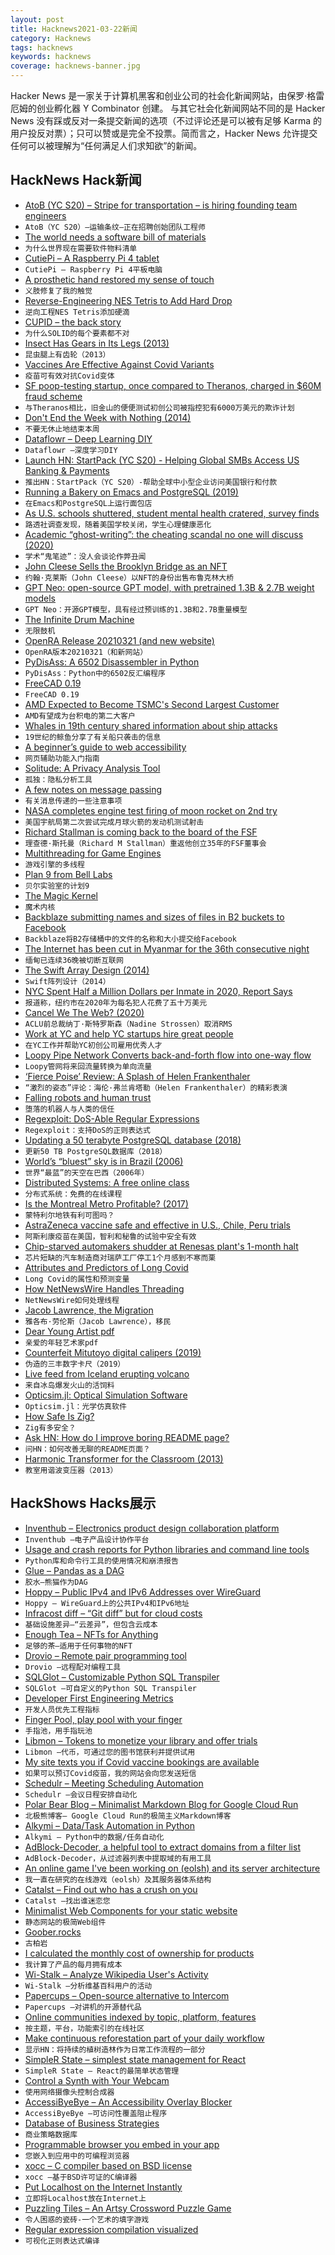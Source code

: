 ```yaml
---
layout: post
title: Hacknews2021-03-22新闻
category: Hacknews
tags: hacknews
keywords: hacknews
coverage: hacknews-banner.jpg
---
```


Hacker News 是一家关于计算机黑客和创业公司的社会化新闻网站，由保罗·格雷厄姆的创业孵化器 Y Combinator 创建。
与其它社会化新闻网站不同的是 Hacker News 没有踩或反对一条提交新闻的选项（不过评论还是可以被有足够 Karma 的用户投反对票）；只可以赞或是完全不投票。简而言之，Hacker News 允许提交任何可以被理解为“任何满足人们求知欲”的新闻。

## HackNews Hack新闻


- [AtoB (YC S20) – Stripe for transportation – is hiring founding team engineers](https://www.notion.so/atob/Founding-Team-Engineers-AtoB-1db448bd0b8c482db48857f04c7244cf)
- `AtoB（YC S20）–运输条纹–正在招聘创始团队工程师`
- [The world needs a software bill of materials](https://drrispens.medium.com/why-the-world-needs-a-software-bill-of-materials-now-5a565df65dff)
- `为什么世界现在需要软件物料清单`
- [CutiePi – A Raspberry Pi 4 tablet](https://cutiepi.io/)
- `CutiePi – Raspberry Pi 4平板电脑`
- [A prosthetic hand restored my sense of touch](https://www.bbc.co.uk/programmes/articles/10sYtpn79ZS91wy659gPZH3/a-prosthetic-hand-restored-my-sense-of-touch)
- `义肢修复了我的触觉`
- [Reverse-Engineering NES Tetris to Add Hard Drop](https://www.gridbugs.org/reverse-engineering-nes-tetris-to-add-hard-drop/)
- `逆向工程NES Tetris添加硬滴`
- [CUPID – the back story](https://dannorth.net/2021/03/16/cupid-the-back-story/)
- `为什么SOLID的每个要素都不对`
- [Insect Has Gears in Its Legs (2013)](https://www.nationalgeographic.com/science/article/this-insect-has-gears-in-its-legs)
- `昆虫腿上有齿轮（2013）`
- [Vaccines Are Effective Against Covid Variants](https://jamanetwork.com/journals/jama/fullarticle/2777898)
- `疫苗可有效对抗Covid变体`
- [SF poop-testing startup, once compared to Theranos, charged in $60M fraud scheme](https://www.sfgate.com/crime/article/ubiome-richman-apte-sec-filing-charges-fraud-16042042.php)
- `与Theranos相比，旧金山的便便测试初创公司被指控犯有6000万美元的欺诈计划`
- [Don't End the Week with Nothing (2014)](https://training.kalzumeus.com/newsletters/archive/do-not-end-the-week-with-nothing)
- `不要无休止地结束本周`
- [Dataflowr – Deep Learning DIY](https://dataflowr.github.io/website/)
- `Dataflowr –深度学习DIY`
- [Launch HN: StartPack (YC S20) - Helping Global SMBs Access US Banking & Payments](item?id=26531552)
- `推出HN：StartPack（YC S20）-帮助全球中小型企业访问美国银行和付款`
- [Running a Bakery on Emacs and PostgreSQL (2019)](https://bofh.org.uk/2019/02/25/baking-with-emacs/)
- `在Emacs和PostgreSQL上运行面包店`
- [As U.S. schools shuttered, student mental health cratered, survey finds](https://www.reuters.com/investigates/special-report/health-coronavirus-students/)
- `路透社调查发现，随着美国学校关闭，学生心理健康恶化`
- [Academic “ghost-writing”: the cheating scandal no one will discuss (2020)](https://logosnews.tech/-MJYdKMeuTakOZj7iq4d)
- `学术“鬼笔迹”：没人会谈论作弊丑闻`
- [John Cleese Sells the Brooklyn Bridge as an NFT](https://twitter.com/JohnCleese/status/1372944852325789704)
- `约翰·克莱斯（John Cleese）以NFT的身份出售布鲁克林大桥`
- [GPT Neo: open-source GPT model, with pretrained 1.3B & 2.7B weight models](https://github.com/EleutherAI/gpt-neo/)
- `GPT Neo：开源GPT模型，具有经过预训练的1.3B和2.7B重量模型`
- [The Infinite Drum Machine](https://experiments.withgoogle.com/ai/drum-machine/view)
- `无限鼓机`
- [OpenRA Release 20210321 (and new website)](https://www.openra.net/news/release-20210321/)
- `OpenRA版本20210321（和新网站）`
- [PyDisAss: A 6502 Disassembler in Python](https://www.awsm.de/blog/pydisass/)
- `PyDisAss：Python中的6502反汇编程序`
- [FreeCAD 0.19](https://wiki.freecadweb.org/Release_notes_0.19)
- `FreeCAD 0.19`
- [AMD Expected to Become TSMC's Second Largest Customer](https://www.tomshardware.com/news/amd-tsmc-second-largest-customer)
- `AMD有望成为台积电的第二大客户`
- [Whales in 19th century shared information about ship attacks](https://www.theguardian.com/environment/2021/mar/17/sperm-whales-in-19th-century-shared-ship-attack-information)
- `19世纪的鲸鱼分享了有关船只袭击的信息`
- [A beginner’s guide to web accessibility](https://bootcamp.uxdesign.cc/beginners-guide-to-web-accessibility-514644750b0f)
- `网页辅助功能入门指南`
- [Solitude: A Privacy Analysis Tool](https://github.com/nccgroup/solitude)
- `孤独：隐私分析工具`
- [A few notes on message passing](http://blog.erlang.org/message-passing/)
- `有关消息传递的一些注意事项`
- [NASA completes engine test firing of moon rocket on 2nd try](https://phys.org/news/2021-03-nasa-moon-rocket-2nd.html)
- `美国宇航局第二次尝试完成月球火箭的发动机测试射击`
- [Richard Stallman is coming back to the board of the FSF](http://techrights.org/2021/03/21/richard-stallman-is-coming-back-to-the-board-of-the-free-software-foundation-founded-by-himself-35-years-ago/)
- `理查德·斯托曼（Richard M Stallman）重返他创立35年的FSF董事会`
- [Multithreading for Game Engines](https://vkguide.dev/docs/extra-chapter/multithreading/)
- `游戏引擎的多线程`
- [Plan 9 from Bell Labs](https://github.com/0intro/plan9)
- `贝尔实验室的计划9`
- [The Magic Kernel](http://www.johncostella.com/magic/)
- `魔术内核`
- [Backblaze submitting names and sizes of files in B2 buckets to Facebook](https://twitter.com/Benjojo12/status/1373707799054712836)
- `Backblaze将B2存储桶中的文件的名称和大小提交给Facebook`
- [The Internet has been cut in Myanmar for the 36th consecutive night](https://twitter.com/netblocks/status/1373707854876663808)
- `缅甸已连续36晚被切断互联网`
- [The Swift Array Design (2014)](https://github.com/apple/swift/blob/main/docs/Arrays.rst)
- `Swift阵列设计（2014）`
- [NYC Spent Half a Million Dollars per Inmate in 2020, Report Says](https://www.bloomberg.com/news/articles/2021-03-10/nyc-spent-half-a-million-dollars-per-inmate-in-2020-report-says)
- `报道称，纽约市在2020年为每名犯人花费了五十万美元`
- [Cancel We The Web? (2020)](https://www.wetheweb.org/post/cancel-we-the-web)
- `ACLU前总裁纳丁·斯特罗斯森（Nadine Strossen）取消RMS`
- [Work at YC and help YC startups hire great people](https://www.ycombinator.com/companies/64/jobs/fK75gxxbq-product-engineer-work-at-a-startup)
- `在YC工作并帮助YC初创公司雇用优秀人才`
- [Loopy Pipe Network Converts back-and-forth flow into one-way flow](https://physics.aps.org/articles/v14/42)
- `Loopy管网将来回流量转换为单向流量`
- [‘Fierce Poise’ Review: A Splash of Helen Frankenthaler](https://www.wsj.com/articles/fierce-poise-review-a-splash-of-helen-frankenthaler-11616164764)
- `“激烈的姿态”评论：海伦·弗兰肯塔勒（Helen Frankenthaler）的精彩表演`
- [Falling robots and human trust](https://psyche.co/ideas/what-falling-robots-reveal-about-the-absurdity-of-human-trust)
- `堕落的机器人与人类的信任`
- [Regexploit: DoS-Able Regular Expressions](https://blog.doyensec.com/2021/03/11/regexploit.html)
- `Regexploit：支持DoS的正则表达式`
- [Updating a 50 terabyte PostgreSQL database (2018)](https://medium.com/adyen/updating-a-50-terabyte-postgresql-database-f64384b799e7)
- `更新50 TB PostgreSQL数据库（2018）`
- [World’s “bluest” sky is in Brazil (2006)](https://physicsworld.com/a/worlds-bluest-sky-revealed/)
- `世界“最蓝”的天空在巴西（2006年）`
- [Distributed Systems: A free online class](http://www.distributedsystemscourse.com/)
- `分布式系统：免费的在线课程`
- [Is the Montreal Metro Profitable? (2017)](http://www.cat-bus.com/2017/07/is-the-montreal-metro-profitable/)
- `蒙特利尔地铁有利可图吗？ `
- [AstraZeneca vaccine safe and effective in U.S., Chile, Peru trials](https://www.reuters.com/article/us-health-coronavirus-astrazeneca-usa/astrazeneca-vaccine-79-effective-in-u-s-trial-panel-finds-no-higher-risk-of-clots-idUSKBN2BE0NJ)
- `阿斯利康疫苗在美国，智利和秘鲁的试验中安全有效`
- [Chip-starved automakers shudder at Renesas plant's 1-month halt](https://asia.nikkei.com/Business/Tech/Semiconductors/Chip-starved-automakers-shudder-at-Renesas-plant-s-1-month-halt)
- `芯片短缺的汽车制造商对瑞萨工厂停工1个月感到不寒而栗`
- [Attributes and Predictors of Long Covid](https://www.nature.com/articles/s41591-021-01292-y)
- `Long Covid的属性和预测变量`
- [How NetNewsWire Handles Threading](https://inessential.com/2021/03/20/how_netnewswire_handles_threading)
- `NetNewsWire如何处理线程`
- [Jacob Lawrence, the Migration](https://lawrencemigration.phillipscollection.org/the-migration-series)
- `雅各布·劳伦斯（Jacob Lawrence），移民`
- [Dear Young Artist pdf](http://www.stephenshore.net/writing/lettertoayoungartist.pdf)
- `亲爱的年轻艺术家pdf`
- [Counterfeit Mitutoyo digital calipers (2019)](https://canadianhobbymetalworkers.com/threads/counterfeit-mitutoyo-digital-calipers.1182/)
- `伪造的三丰数字卡尺（2019）`
- [Live feed from Iceland erupting volcano](https://www.ruv.is/frett/2021/03/20/live-feed-from-iceland-volcano)
- `来自冰岛爆发火山的活饲料`
- [Opticsim.jl: Optical Simulation Software](https://github.com/microsoft/OpticSim.jl)
- `Opticsim.jl：光学仿真软件`
- [How Safe Is Zig?](https://scattered-thoughts.net/writing/how-safe-is-zig/)
- `Zig有多安全？`
- [Ask HN: How do I improve boring README page?](item?id=26537805)
- `问HN：如何改善无聊的README页面？`
- [Harmonic Transformer for the Classroom (2013)](http://swampcastle.blogspot.com/2013/11/harmonic-transformer-for-classroom.html)
- `教室用谐波变压器（2013）`


## HackShows Hacks展示

- [ Inventhub – Electronics product design collaboration platform](https://inventhub.io)
- `Inventhub –电子产品设计协作平台`
- [ Usage and crash reports for Python libraries and command line tools](item?id=26508929)
- `Python库和命令行工具的使用情况和崩溃报告`
- [ Glue – Pandas as a DAG](https://gluedata.io/)
- `胶水–熊猫作为DAG`
- [ Hoppy – Public IPv4 and IPv6 Addresses over WireGuard](https://hoppy.network/)
- `Hoppy – WireGuard上的公共IPv4和IPv6地址`
- [ Infracost diff – “Git diff” but for cloud costs](https://github.com/infracost/infracost#show-diff-of-monthly-costs-between-current-and-planned-state)
- `基础设施差异–“云差异”，但包含云成本`
- [ Enough Tea – NFTs for Anything](https://enoughtea.makeworld.space/)
- `足够的茶–适用于任何事物的NFT`
- [ Drovio – Remote pair programming tool](https://www.drovio.com)
- `Drovio –远程配对编程工具`
- [ SQLGlot – Customizable Python SQL Transpiler](https://github.com/tobymao/sqlglot)
- `SQLGlot –可自定义的Python SQL Transpiler`
- [ Developer First Engineering Metrics](item?id=26517010)
- `开发人员优先工程指标`
- [ Finger Pool, play pool with your finger](https://github.com/victorqribeiro/fingerPool)
- `手指池，用手指玩池`
- [ Libmon – Tokens to monetize your library and offer trials](https://libmon.com/)
- `Libmon –代币，可通过您的图书馆获利并提供试用`
- [ My site texts you if Covid vaccine bookings are available](https://www.findacovid19vaccine.com/)
- `如果可以预订Covid疫苗，我的网站会向您发送短信`
- [ Schedulr – Meeting Scheduling Automation](https://getschedulr.com)
- `Schedulr –会议日程安排自动化`
- [ Polar Bear Blog – Minimalist Markdown Blog for Google Cloud Run](https://www.josephspurrier.com/polar-bear-blog)
- `北极熊博客– Google Cloud Run的极简主义Markdown博客`
- [ Alkymi – Data/Task Automation in Python](https://github.com/MathiasStokholm/alkymi)
- `Alkymi – Python中的数据/任务自动化`
- [ AdBlock-Decoder, a helpful tool to extract domains from a filter list](https://github.com/PyFunceble/adblock-decoder)
- `AdBlock-Decoder，从过滤器列表中提取域的有用工具`
- [ An online game I've been working on (eolsh) and its server architecture](https://www.youtube.com/watch?v=ofTuzQQJVGk)
- `我一直在研究的在线游戏（eolsh）及其服务器体系结构`
- [ Catalst – Find out who has a crush on you](https://catalst.net/)
- `Catalst –找出谁迷恋您`
- [ Minimalist Web Components for your static website](https://github.com/link-society/micro-web-component)
- `静态网站的极简Web组件`
- [ Goober.rocks](https://goober.rocks/)
- `古柏岩`
- [ I calculated the monthly cost of ownership for products](https://www.buyforlife.com/blog/4uhb6sIJD7aQLx2nJMt9b3/calculating-the-cost-of-ownership-for-products)
- `我计算了产品的每月拥有成本`
- [ Wi-Stalk – Analyze Wikipedia User's Activity](https://github.com/altilunium/wistalk)
- `Wi-Stalk –分析维基百科用户的活动`
- [ Papercups – Open-source alternative to Intercom](https://papercups.io/)
- `Papercups –对讲机的开源替代品`
- [ Online communities indexed by topic, platform, features](https://thehiveindex.com/#/)
- `按主题，平台，功能索引的在线社区`
- [ Make continuous reforestation part of your daily workflow](https://github.com/protontypes/continuous-reforestation)
- `显示HN：将持续的植树造林作为日常工作流程的一部分`
- [ SimpleR State – simplest state management for React](https://github.com/arnelenero/simpler-state)
- `SimpleR State – React的最简单状态管理`
- [ Control a Synth with Your Webcam](https://synth.simonoswald.xyz)
- `使用网络摄像头控制合成器`
- [ AccessiByeBye – An Accessibility Overlay Blocker](https://www.accessibyebye.org/)
- `AccessiByeBye –可访问性覆盖阻止程序`
- [ Database of Business Strategies](https://growthhunt.co/strategies)
- `商业策略数据库`
- [ Programmable browser you embed in your app](https://isolation.site/)
- `您嵌入到应用中的可编程浏览器`
- [ xocc – C compiler based on BSD license](item?id=26529399)
- `xocc –基于BSD许可证的C编译器`
- [ Put Localhost on the Internet Instantly](https://localhost.run/)
- `立即将Localhost放在Internet上`
- [ Puzzling Tiles – An Artsy Crossword Puzzle Game](https://www.puzzlingtiles.xyz/)
- `令人困惑的瓷砖-一个艺术的填字游戏`
- [ Regular expression compilation visualized](https://compiler.org/reason-re-nfa/src/index.html)
- `可视化正则表达式编译`

